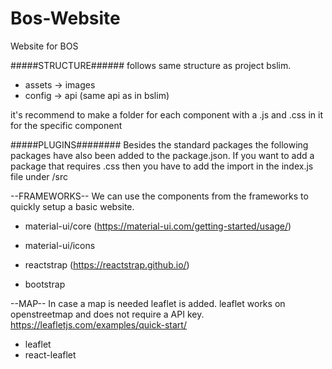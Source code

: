 # Bos-Website
Website for BOS

#####STRUCTURE######
follows same structure as project bslim.

 * assets -> images
 * config -> api (same api as in bslim)

it's recommend to make a folder for each component with a .js and .css in it for the specific component



#####PLUGINS########
Besides the standard packages the following packages have also been added to the package.json.
If you want to add a package that requires .css then you have to add the import in the index.js file under /src

--FRAMEWORKS--
We can use the components from the frameworks to quickly setup a basic website.

  * material-ui/core (https://material-ui.com/getting-started/usage/)
  * material-ui/icons
  
  * reactstrap (https://reactstrap.github.io/)
  * bootstrap
  
--MAP--
In case a map is needed leaflet is added. leaflet works on openstreetmap and does not require a API key.
https://leafletjs.com/examples/quick-start/
 
  * leaflet
  * react-leaflet
